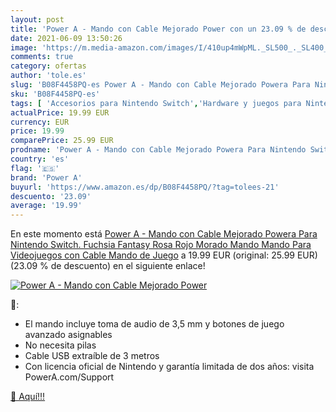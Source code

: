 ```yaml
---
layout: post
title: 'Power A - Mando con Cable Mejorado Power con un 23.09 % de descuento'
date: 2021-06-09 13:50:26
image: 'https://m.media-amazon.com/images/I/410up4mWpML._SL500_._SL400_.jpg'
comments: true
category: ofertas
author: 'tole.es'
slug: 'B08F4458PQ-es Power A - Mando con Cable Mejorado Powera Para Nintendo...'
sku: 'B08F4458PQ-es'
tags: [ 'Accesorios para Nintendo Switch','Hardware y juegos para Nintendo Switch','Mandos para Nintendo Switch','Videojuegos','nintendo','power a', ]
actualPrice: 19.99 EUR
currency: EUR
price: 19.99
comparePrice: 25.99 EUR
prodname: 'Power A - Mando con Cable Mejorado Powera Para Nintendo Switch. Fuchsia Fantasy  Rosa  Rojo  Morado  Mando  Mando Para Videojuegos con Cable  Mando de Juego'
country: 'es'
flag: '🇪🇸'
brand: 'Power A'
buyurl: 'https://www.amazon.es/dp/B08F4458PQ/?tag=tolees-21'
descuento: '23.09'
average: '19.99'
---
```


En este momento está [Power A - Mando con Cable Mejorado Powera Para Nintendo Switch. Fuchsia Fantasy  Rosa  Rojo  Morado  Mando  Mando Para Videojuegos con Cable  Mando de Juego](https://www.amazon.es/dp/B08F4458PQ/?tag=tolees-21) a 19.99 EUR (original: 25.99 EUR) (23.09 %  de descuento) en el siguiente enlace!

[![Power A - Mando con Cable Mejorado Power](https://m.media-amazon.com/images/I/410up4mWpML._SL500_._SL400_.jpg)](https://www.amazon.es/dp/B08F4458PQ/?tag=tolees-21)

🔎:

- El mando incluye toma de audio de 3,5 mm y botones de juego avanzado asignables
- No necesita pilas
- Cable USB extraíble de 3 metros
- Con licencia oficial de Nintendo y garantía limitada de dos años: visita PowerA.com/Support

[🛒 Aquí!!!](https://www.amazon.es/dp/B08F4458PQ/?tag=tolees-21)

